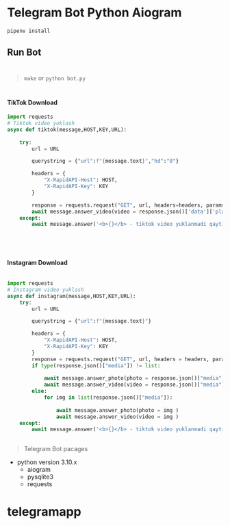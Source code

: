 # Telegram Bot Python Aiogram

```cmd
pipenv install 
```
## Run Bot
#
> ` make `  or  ` python bot.py `
#
#### TikTok Download
```python
import requests
# Tiktok video yuklash
async def tiktok(message,HOST,KEY,URL):
    
    try:
        url = URL

        querystring = {"url":f"{message.text}","hd":"0"}

        headers = {
	        "X-RapidAPI-Host": HOST,
	        "X-RapidAPI-Key": KEY
        }

        response = requests.request("GET", url, headers=headers, params=querystring)
        await message.answer_video(video = response.json()['data']['play'])
    except:
        await message.answer('<b>{}</b> - tiktok video yuklanmadi qaytib link ni tug\'riligini tekshirib ko\'ring'.format(message.text))
       

    
```
##
#### Instagram Download
```python

import requests
# Instagram video yuklash
async def instagram(message,HOST,KEY,URL):
    try:
        url = URL

        querystring = {"url":f"{message.text}"}

        headers = {
	        "X-RapidAPI-Host": HOST,
	        "X-RapidAPI-Key": KEY
        }
        response = requests.request("GET", url, headers = headers, params = querystring)
        if type(response.json()["media"]) != list:
            
            await message.answer_photo(photo = response.json()["media"])
            await message.answer_video(video = response.json()["media"])
        else:
            for img in list(response.json()["media"]):
            
                await message.answer_photo(photo = img )
                await message.answer_video(video = img )
    except:
        await message.answer('<b>{}</b> - tiktok video yuklanmadi qaytib link ni tug\'riligini tekshirib ko\'ring'.format(message.text))
   
```
> Telegram Bot pacages

- python version 3.10.x
    - aiogram
    - pysqlite3
    - requests
# telegramapp
